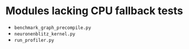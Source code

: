 # Modules lacking CPU fallback tests

- `benchmark_graph_precompile.py`
- `neuronenblitz_kernel.py`
- `run_profiler.py`
